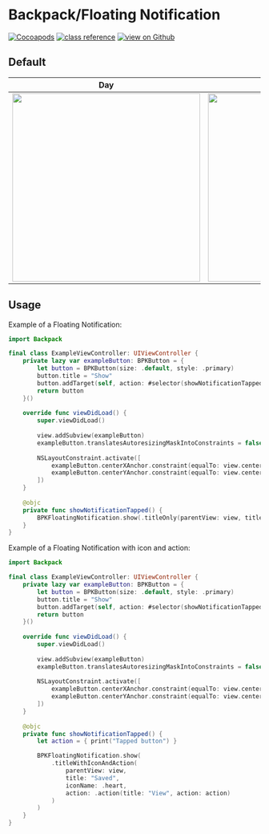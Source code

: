# Backpack/Floating Notification

[![Cocoapods](https://img.shields.io/cocoapods/v/Backpack.svg?style=flat)](https://cocoapods.org/pods/Backpack)
[![class reference](https://img.shields.io/badge/Class%20reference-iOS-blue)](https://backpack.github.io/ios/versions/latest/uikit/Classes/BPKFloatingNotification.html)
[![view on Github](https://img.shields.io/badge/Source%20code-GitHub-lightgrey)](https://github.com/backpack/ios/tree/main/Backpack/FloatingNotification)

## Default

| Day | Night |
| --- | --- |
| <img src="https://raw.githubusercontent.com/backpack/ios/main/screenshots/iPhone-floating-notification___default_lm.png" alt="" width="375" /> | <img src="https://raw.githubusercontent.com/backpack/ios/main/screenshots/iPhone-floating-notification___default_dm.png" alt="" width="375" /> |

## Usage

Example of a Floating Notification:

```swift
import Backpack

final class ExampleViewController: UIViewController {
    private lazy var exampleButton: BPKButton = {
        let button = BPKButton(size: .default, style: .primary)
        button.title = "Show"
        button.addTarget(self, action: #selector(showNotificationTapped), for: .touchUpInside)
        return button
    }()
    
    override func viewDidLoad() {
        super.viewDidLoad()
        
        view.addSubview(exampleButton)
        exampleButton.translatesAutoresizingMaskIntoConstraints = false
        
        NSLayoutConstraint.activate([
            exampleButton.centerXAnchor.constraint(equalTo: view.centerXAnchor),
            exampleButton.centerYAnchor.constraint(equalTo: view.centerYAnchor)
        ])
    }
    
    @objc
    private func showNotificationTapped() {
        BPKFloatingNotification.show(.titleOnly(parentView: view, title: "Saved"))
    }
}
```

Example of a Floating Notification with icon and action:

```swift
import Backpack

final class ExampleViewController: UIViewController {
    private lazy var exampleButton: BPKButton = {
        let button = BPKButton(size: .default, style: .primary)
        button.title = "Show"
        button.addTarget(self, action: #selector(showNotificationTapped), for: .touchUpInside)
        return button
    }()
    
    override func viewDidLoad() {
        super.viewDidLoad()
        
        view.addSubview(exampleButton)
        exampleButton.translatesAutoresizingMaskIntoConstraints = false
        
        NSLayoutConstraint.activate([
            exampleButton.centerXAnchor.constraint(equalTo: view.centerXAnchor),
            exampleButton.centerYAnchor.constraint(equalTo: view.centerYAnchor)
        ])
    }
    
    @objc
    private func showNotificationTapped() {
        let action = { print("Tapped button") }

        BPKFloatingNotification.show(            
            .titleWithIconAndAction(
                parentView: view,
                title: "Saved",
                iconName: .heart,
                action: .action(title: "View", action: action)
            )
        )
    }
}
```
